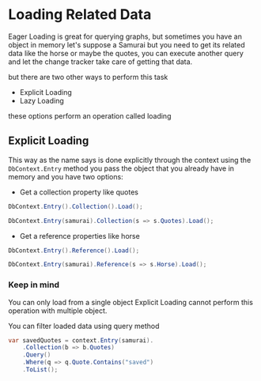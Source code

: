 # Loading Related Data

Eager Loading is great for querying graphs, but sometimes you have an object in memory let's suppose a Samurai but you need to get its related data like the horse or maybe the quotes, you can execute another query and let the change tracker take care of getting that data.

but there are two other ways to perform this task

* Explicit Loading
* Lazy Loading

these options perform an operation called loading 

## Explicit Loading

This way as the name says is done explicitly through the context using the `DbContext.Entry` method you pass the object that you already have in memory and you have two options:

* Get a collection property like quotes

```csharp
DbContext.Entry().Collection().Load();
```

```csharp
DbContext.Entry(samurai).Collection(s => s.Quotes).Load();
```

* Get a reference properties like horse

```csharp
DbContext.Entry().Reference().Load();
```

```csharp
DbContext.Entry(samurai).Reference(s => s.Horse).Load();
```

### Keep in mind

You can only load from a single object Explicit Loading cannot perform this operation with multiple object.

You can filter loaded data using query method

```csharp
var savedQuotes = context.Entry(samurai).
    .Collection(b => b.Quotes)
    .Query()
    .Where(q => q.Quote.Contains("saved")
    .ToList();
```
